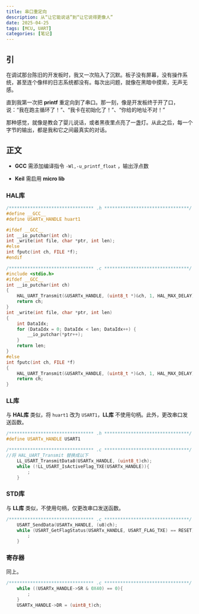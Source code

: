 ```yaml
---
title: 串口重定向
description: 从“让它能说话”到“让它说得更像人”
date: 2025-04-25
tags: [MCU, UART]
categories: [笔记]
---
```


## 引

在调试那台陈旧的开发板时，我又一次陷入了沉默。板子没有屏幕，没有操作系统，甚至连个像样的日志系统都没有。每次出问题，就像在黑暗中摸索，无声无感。

直到我第一次把 **printf** 重定向到了串口。那一刻，像是开发板终于开了口，说：“我在跑主循环了！”、“我卡在初始化了！”、“你给的地址不对！”

那种感觉，就像是教会了婴儿说话，或者黑夜里点亮了一盏灯。从此之后，每一个字节的输出，都是我和它之间最真实的对话。


## 正文

- **GCC** 需添加编译指令 `-Wl,-u_printf_float` ，输出浮点数

- **Keil** 需启用 **micro lib**

### HAL库

```c
/******************************** .h ********************************/
#define __GCC__
#define USARTx_HANDLE huart1

#ifdef __GCC__
int __io_putchar(int ch);
int _write(int file, char *ptr, int len);
#else
int fputc(int ch, FILE *f);
#endif

/******************************** .c ********************************/
#include <stdio.h>
#ifdef __GCC__
int __io_putchar(int ch)
{
    HAL_UART_Transmit(&USARTx_HANDLE, (uint8_t *)&ch, 1, HAL_MAX_DELAY);
    return ch;
}
int _write(int file, char *ptr, int len)
{
    int DataIdx;
    for (DataIdx = 0; DataIdx < len; DataIdx++) {
        __io_putchar(*ptr++);
    }
    return len;
}
#else
int fputc(int ch, FILE *f)
{
    HAL_UART_Transmit(&USARTx_HANDLE, (uint8_t *)&ch, 1, HAL_MAX_DELAY);
    return ch;
}
```

### LL库

与 **HAL库** 类似，将 `huart1` 改为 `USART1`，**LL库** 不使用句柄。此外，更改串口发送函数。

```c
/******************************** .h ********************************/
#define USARTx_HANDLE USART1

/******************************** .c ********************************/
//将 HAL_UART_Transmit 替换成以下
    LL_USART_TransmitData8(USARTx_HANDLE, (uint8_t)ch);
    while (!LL_USART_IsActiveFlag_TXE(USARTx_HANDLE)){
        ;
    }
```

### STD库

与 **LL库** 类似，不使用句柄，仅更改串口发送函数。

```c
/******************************** .c ********************************/
    USART_SendData(USARTx_HANDLE, (u8)ch);
    while (USART_GetFlagStatus(USARTx_HANDLE, USART_FLAG_TXE) == RESET){
        ;
    }
```

### 寄存器

同上。

```c
/******************************** .c ********************************/
    while ((USARTx_HANDLE->SR & 0X40) == 0){
        ;
    }
    USARTx_HANDLE->DR = (uint8_t)ch;
```
